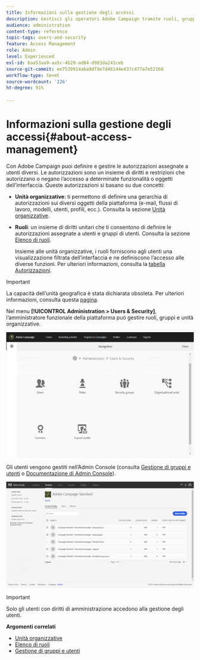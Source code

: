 ```yaml
---
title: Informazioni sulla gestione degli accessi
description: Gestisci gli operatori Adobe Campaign tramite ruoli, gruppi e unità organizzative.
audience: administration
content-type: reference
topic-tags: users-and-security
feature: Access Management
role: Admin
level: Experienced
exl-id: 6aa53aa9-aa5c-4b29-ad84-d983da241ceb
source-git-commit: ee7539914aba9df9e7d46144e437c477a7e52168
workflow-type: tm+mt
source-wordcount: '226'
ht-degree: 91%

---
```


# Informazioni sulla gestione degli accessi{#about-access-management}

Con Adobe Campaign puoi definire e gestire le autorizzazioni assegnate a utenti diversi. Le autorizzazioni sono un insieme di diritti e restrizioni che autorizzano o negano l’accesso a determinate funzionalità o oggetti dell’interfaccia. Queste autorizzazioni si basano su due concetti:

* **Unità organizzative**: ti permettono di definire una gerarchia di autorizzazioni sui diversi oggetti della piattaforma (e-mail, flussi di lavoro, modelli, utenti, profili, ecc.). Consulta la sezione [Unità organizzative](../../administration/using/organizational-units.md).
* **Ruoli**: un insieme di diritti unitari che ti consentono di definire le autorizzazioni assegnate a utenti e gruppi di utenti. Consulta la sezione [Elenco di ruoli](../../administration/using/list-of-roles.md).

   Insieme alle unità organizzative, i ruoli forniscono agli utenti una visualizzazione filtrata dell’interfaccia e ne definiscono l’accesso alle diverse funzioni. Per ulteriori informazioni, consulta la [tabella Autorizzazioni](../../administration/using/list-of-roles.md).

>[!IMPORTANT]
>
>La capacità dell’unità geografica è stata dichiarata obsoleta. Per ulteriori informazioni, consulta questa [pagina](../../rn/using/deprecated-features.md).

Nel menu **[!UICONTROL Administration > Users & Security]**, l’amministratore funzionale della piattaforma può gestire ruoli, gruppi e unità organizzative.

![](assets/user_management_1.png)

Gli utenti vengono gestiti nell’Admin Console (consulta [Gestione di gruppi e utenti](../../administration/using/managing-groups-and-users.md) o [Documentazione di Admin Console](https://helpx.adobe.com/it/enterprise/managing/user-guide.html)).

![](assets/user_management_6.png)

>[!IMPORTANT]
>
>Solo gli utenti con diritti di amministrazione accedono alla gestione degli utenti.

**Argomenti correlati**

* [Unità organizzative](../../administration/using/organizational-units.md)
* [Elenco di ruoli](../../administration/using/list-of-roles.md)
* [Gestione di gruppi e utenti](../../administration/using/managing-groups-and-users.md)
